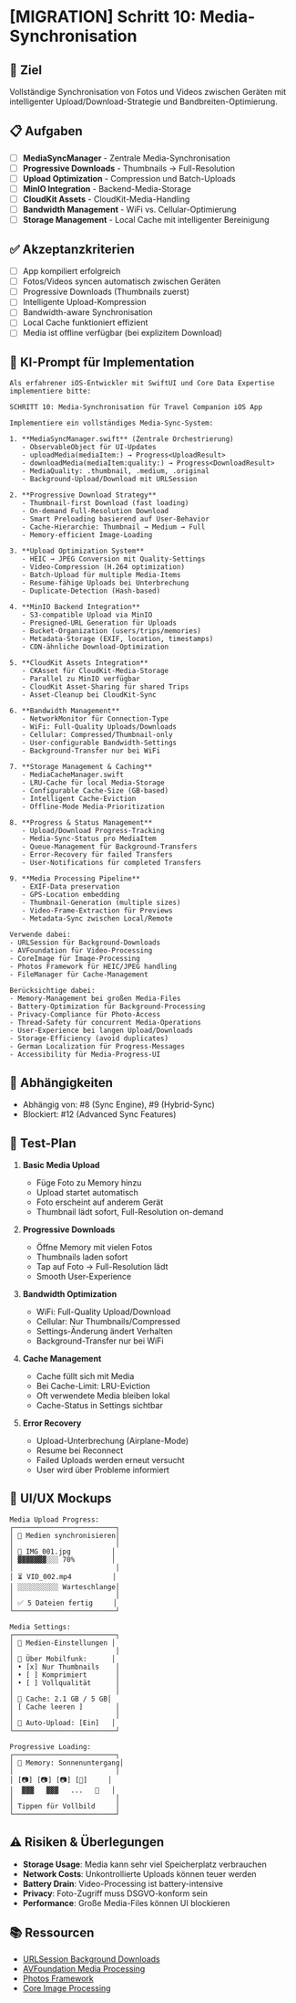 # [MIGRATION] Schritt 10: Media-Synchronisation

## 🎯 Ziel
Vollständige Synchronisation von Fotos und Videos zwischen Geräten mit intelligenter Upload/Download-Strategie und Bandbreiten-Optimierung.

## 📋 Aufgaben

- [ ] **MediaSyncManager** - Zentrale Media-Synchronisation
- [ ] **Progressive Downloads** - Thumbnails → Full-Resolution
- [ ] **Upload Optimization** - Compression und Batch-Uploads
- [ ] **MinIO Integration** - Backend-Media-Storage
- [ ] **CloudKit Assets** - CloudKit-Media-Handling
- [ ] **Bandwidth Management** - WiFi vs. Cellular-Optimierung
- [ ] **Storage Management** - Local Cache mit intelligenter Bereinigung

## ✅ Akzeptanzkriterien

- [ ] App kompiliert erfolgreich
- [ ] Fotos/Videos syncen automatisch zwischen Geräten
- [ ] Progressive Downloads (Thumbnails zuerst)
- [ ] Intelligente Upload-Kompression
- [ ] Bandwidth-aware Synchronisation
- [ ] Local Cache funktioniert effizient
- [ ] Media ist offline verfügbar (bei explizitem Download)

## 🤖 KI-Prompt für Implementation

```
Als erfahrener iOS-Entwickler mit SwiftUI und Core Data Expertise implementiere bitte:

SCHRITT 10: Media-Synchronisation für Travel Companion iOS App

Implementiere ein vollständiges Media-Sync-System:

1. **MediaSyncManager.swift** (Zentrale Orchestrierung)
   - ObservableObject für UI-Updates
   - uploadMedia(mediaItem:) → Progress<UploadResult>
   - downloadMedia(mediaItem:quality:) → Progress<DownloadResult>
   - MediaQuality: .thumbnail, .medium, .original
   - Background-Upload/Download mit URLSession

2. **Progressive Download Strategy**
   - Thumbnail-first Download (fast loading)
   - On-demand Full-Resolution Download
   - Smart Preloading basierend auf User-Behavior
   - Cache-Hierarchie: Thumbnail → Medium → Full
   - Memory-efficient Image-Loading

3. **Upload Optimization System**
   - HEIC → JPEG Conversion mit Quality-Settings
   - Video-Compression (H.264 optimization)
   - Batch-Upload für multiple Media-Items
   - Resume-fähige Uploads bei Unterbrechung
   - Duplicate-Detection (Hash-based)

4. **MinIO Backend Integration**
   - S3-compatible Upload via MinIO
   - Presigned-URL Generation für Uploads
   - Bucket-Organization (users/trips/memories)
   - Metadata-Storage (EXIF, location, timestamps)
   - CDN-ähnliche Download-Optimization

5. **CloudKit Assets Integration**
   - CKAsset für CloudKit-Media-Storage
   - Parallel zu MinIO verfügbar
   - CloudKit Asset-Sharing für shared Trips
   - Asset-Cleanup bei CloudKit-Sync

6. **Bandwidth Management**
   - NetworkMonitor für Connection-Type
   - WiFi: Full-Quality Uploads/Downloads
   - Cellular: Compressed/Thumbnail-only
   - User-configurable Bandwidth-Settings
   - Background-Transfer nur bei WiFi

7. **Storage Management & Caching**
   - MediaCacheManager.swift
   - LRU-Cache für local Media-Storage
   - Configurable Cache-Size (GB-based)
   - Intelligent Cache-Eviction
   - Offline-Mode Media-Prioritization

8. **Progress & Status Management**
   - Upload/Download Progress-Tracking
   - Media-Sync-Status pro MediaItem
   - Queue-Management für Background-Transfers
   - Error-Recovery für failed Transfers
   - User-Notifications für completed Transfers

9. **Media Processing Pipeline**
   - EXIF-Data preservation
   - GPS-Location embedding
   - Thumbnail-Generation (multiple sizes)
   - Video-Frame-Extraction für Previews
   - Metadata-Sync zwischen Local/Remote

Verwende dabei:
- URLSession für Background-Downloads
- AVFoundation für Video-Processing
- CoreImage für Image-Processing
- Photos Framework für HEIC/JPEG handling
- FileManager für Cache-Management

Berücksichtige dabei:
- Memory-Management bei großen Media-Files
- Battery-Optimization für Background-Processing
- Privacy-Compliance für Photo-Access
- Thread-Safety für concurrent Media-Operations
- User-Experience bei langen Upload/Downloads
- Storage-Efficiency (avoid duplicates)
- German Localization für Progress-Messages
- Accessibility für Media-Progress-UI
```

## 🔗 Abhängigkeiten

- Abhängig von: #8 (Sync Engine), #9 (Hybrid-Sync)
- Blockiert: #12 (Advanced Sync Features)

## 🧪 Test-Plan

1. **Basic Media Upload**
   - Füge Foto zu Memory hinzu
   - Upload startet automatisch
   - Foto erscheint auf anderem Gerät
   - Thumbnail lädt sofort, Full-Resolution on-demand

2. **Progressive Downloads**
   - Öffne Memory mit vielen Fotos
   - Thumbnails laden sofort
   - Tap auf Foto → Full-Resolution lädt
   - Smooth User-Experience

3. **Bandwidth Optimization**
   - WiFi: Full-Quality Upload/Download
   - Cellular: Nur Thumbnails/Compressed
   - Settings-Änderung ändert Verhalten
   - Background-Transfer nur bei WiFi

4. **Cache Management**
   - Cache füllt sich mit Media
   - Bei Cache-Limit: LRU-Eviction
   - Oft verwendete Media bleiben lokal
   - Cache-Status in Settings sichtbar

5. **Error Recovery**
   - Upload-Unterbrechung (Airplane-Mode)
   - Resume bei Reconnect
   - Failed Uploads werden erneut versucht
   - User wird über Probleme informiert

## 📱 UI/UX Mockups

```
Media Upload Progress:
┌─────────────────────────┐
│ 📸 Medien synchronisieren│
│                         │
│ 🔄 IMG_001.jpg          │
│ ▓▓▓▓▓▓▓░░░ 70%         │
│                         │
│ ⏳ VID_002.mp4          │
│ ░░░░░░░░░░ Warteschlange│
│                         │
│ ✅ 5 Dateien fertig     │
└─────────────────────────┘

Media Settings:
┌─────────────────────────┐
│ 📱 Medien-Einstellungen │
│                         │
│ 📶 Über Mobilfunk:      │
│ • [x] Nur Thumbnails    │
│ • [ ] Komprimiert       │
│ • [ ] Vollqualität      │
│                         │
│ 💾 Cache: 2.1 GB / 5 GB│
│ [ Cache leeren ]        │
│                         │
│ 🔄 Auto-Upload: [Ein]   │
└─────────────────────────┘

Progressive Loading:
┌─────────────────────────┐
│ 🌅 Memory: Sonnenuntergang│
│                         │
│ [📷] [📷] [📷] [🎥]     │
│  ▓▓▓   ▓▓▓   ...   🔄   │
│                         │
│ Tippen für Vollbild     │
└─────────────────────────┘
```

## ⚠️ Risiken & Überlegungen

- **Storage Usage**: Media kann sehr viel Speicherplatz verbrauchen
- **Network Costs**: Unkontrollierte Uploads können teuer werden
- **Battery Drain**: Video-Processing ist battery-intensive
- **Privacy**: Foto-Zugriff muss DSGVO-konform sein
- **Performance**: Große Media-Files können UI blockieren

## 📚 Ressourcen

- [URLSession Background Downloads](https://developer.apple.com/documentation/foundation/url_loading_system/downloading_files_in_the_background)
- [AVFoundation Media Processing](https://developer.apple.com/documentation/avfoundation)
- [Photos Framework](https://developer.apple.com/documentation/photokit)
- [Core Image Processing](https://developer.apple.com/documentation/coreimage) 